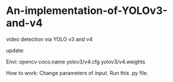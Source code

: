 # An-implementation-of-YOLOv3-and-v4
video detection via YOLO v3 and v4

update:

Envi: opencv  coco.name  yolov3/v4.cfg  yolov3/v4.weights

How to work:
Change parameters of input. Run this .py file.
